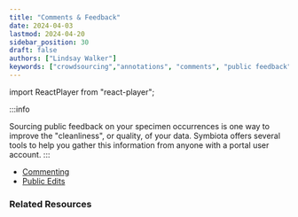 ```yaml
---
title: "Comments & Feedback"
date: 2024-04-03
lastmod: 2024-04-20
sidebar_position: 30
draft: false
authors: ["Lindsay Walker"]
keywords: ["crowdsourcing","annotations", "comments", "public feedback"]
---
```


import ReactPlayer from "react-player";

:::info

Sourcing public feedback on your specimen occurrences is one way to improve the "cleanliness", or quality, of your data. Symbiota offers several tools to help you gather this information from anyone with a portal user account.
:::

- [Commenting](/Collection_Manager_Guide/Comments_Feedback/public_comments/)
- [Public Edits](/Collection_Manager_Guide/Comments_Feedback/public_edits/)
 
### Related Resources
  <ReactPlayer
  playing={false}
  controls
  url="https://vimeo.com/fCKIMYNbJ0M"
/>